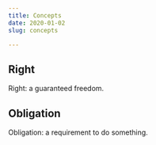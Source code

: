 ```yaml
---
title: Concepts
date: 2020-01-02
slug: concepts

---
```

## Right

Right: a guaranteed freedom.

## Obligation

Obligation: a requirement to do something.

##  

 
